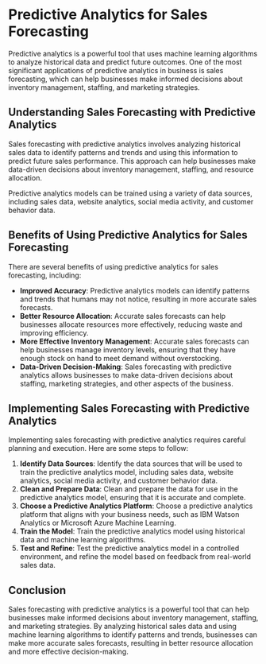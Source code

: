 Predictive Analytics for Sales Forecasting
=====================================================================================

Predictive analytics is a powerful tool that uses machine learning algorithms to analyze historical data and predict future outcomes. One of the most significant applications of predictive analytics in business is sales forecasting, which can help businesses make informed decisions about inventory management, staffing, and marketing strategies.

Understanding Sales Forecasting with Predictive Analytics
---------------------------------------------------------

Sales forecasting with predictive analytics involves analyzing historical sales data to identify patterns and trends and using this information to predict future sales performance. This approach can help businesses make data-driven decisions about inventory management, staffing, and resource allocation.

Predictive analytics models can be trained using a variety of data sources, including sales data, website analytics, social media activity, and customer behavior data.

Benefits of Using Predictive Analytics for Sales Forecasting
------------------------------------------------------------

There are several benefits of using predictive analytics for sales forecasting, including:

* **Improved Accuracy**: Predictive analytics models can identify patterns and trends that humans may not notice, resulting in more accurate sales forecasts.
* **Better Resource Allocation**: Accurate sales forecasts can help businesses allocate resources more effectively, reducing waste and improving efficiency.
* **More Effective Inventory Management**: Accurate sales forecasts can help businesses manage inventory levels, ensuring that they have enough stock on hand to meet demand without overstocking.
* **Data-Driven Decision-Making**: Sales forecasting with predictive analytics allows businesses to make data-driven decisions about staffing, marketing strategies, and other aspects of the business.

Implementing Sales Forecasting with Predictive Analytics
--------------------------------------------------------

Implementing sales forecasting with predictive analytics requires careful planning and execution. Here are some steps to follow:

1. **Identify Data Sources**: Identify the data sources that will be used to train the predictive analytics model, including sales data, website analytics, social media activity, and customer behavior data.
2. **Clean and Prepare Data**: Clean and prepare the data for use in the predictive analytics model, ensuring that it is accurate and complete.
3. **Choose a Predictive Analytics Platform**: Choose a predictive analytics platform that aligns with your business needs, such as IBM Watson Analytics or Microsoft Azure Machine Learning.
4. **Train the Model**: Train the predictive analytics model using historical data and machine learning algorithms.
5. **Test and Refine**: Test the predictive analytics model in a controlled environment, and refine the model based on feedback from real-world sales data.

Conclusion
----------

Sales forecasting with predictive analytics is a powerful tool that can help businesses make informed decisions about inventory management, staffing, and marketing strategies. By analyzing historical sales data and using machine learning algorithms to identify patterns and trends, businesses can make more accurate sales forecasts, resulting in better resource allocation and more effective decision-making.
